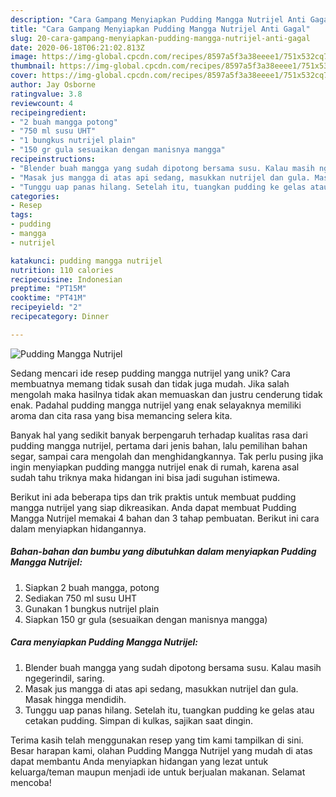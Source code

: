 ```yaml
---
description: "Cara Gampang Menyiapkan Pudding Mangga Nutrijel Anti Gagal"
title: "Cara Gampang Menyiapkan Pudding Mangga Nutrijel Anti Gagal"
slug: 20-cara-gampang-menyiapkan-pudding-mangga-nutrijel-anti-gagal
date: 2020-06-18T06:21:02.813Z
image: https://img-global.cpcdn.com/recipes/8597a5f3a38eeee1/751x532cq70/pudding-mangga-nutrijel-foto-resep-utama.jpg
thumbnail: https://img-global.cpcdn.com/recipes/8597a5f3a38eeee1/751x532cq70/pudding-mangga-nutrijel-foto-resep-utama.jpg
cover: https://img-global.cpcdn.com/recipes/8597a5f3a38eeee1/751x532cq70/pudding-mangga-nutrijel-foto-resep-utama.jpg
author: Jay Osborne
ratingvalue: 3.8
reviewcount: 4
recipeingredient:
- "2 buah mangga potong"
- "750 ml susu UHT"
- "1 bungkus nutrijel plain"
- "150 gr gula sesuaikan dengan manisnya mangga"
recipeinstructions:
- "Blender buah mangga yang sudah dipotong bersama susu. Kalau masih ngegerindil, saring."
- "Masak jus mangga di atas api sedang, masukkan nutrijel dan gula. Masak hingga mendidih."
- "Tunggu uap panas hilang. Setelah itu, tuangkan pudding ke gelas atau cetakan pudding. Simpan di kulkas, sajikan saat dingin."
categories:
- Resep
tags:
- pudding
- mangga
- nutrijel

katakunci: pudding mangga nutrijel 
nutrition: 110 calories
recipecuisine: Indonesian
preptime: "PT15M"
cooktime: "PT41M"
recipeyield: "2"
recipecategory: Dinner

---
```



![Pudding Mangga Nutrijel](https://img-global.cpcdn.com/recipes/8597a5f3a38eeee1/751x532cq70/pudding-mangga-nutrijel-foto-resep-utama.jpg)

Sedang mencari ide resep pudding mangga nutrijel yang unik? Cara membuatnya memang tidak susah dan tidak juga mudah. Jika salah mengolah maka hasilnya tidak akan memuaskan dan justru cenderung tidak enak. Padahal pudding mangga nutrijel yang enak selayaknya memiliki aroma dan cita rasa yang bisa memancing selera kita.

Banyak hal yang sedikit banyak berpengaruh terhadap kualitas rasa dari pudding mangga nutrijel, pertama dari jenis bahan, lalu pemilihan bahan segar, sampai cara mengolah dan menghidangkannya. Tak perlu pusing jika ingin menyiapkan pudding mangga nutrijel enak di rumah, karena asal sudah tahu triknya maka hidangan ini bisa jadi suguhan istimewa.




Berikut ini ada beberapa tips dan trik praktis untuk membuat pudding mangga nutrijel yang siap dikreasikan. Anda dapat membuat Pudding Mangga Nutrijel memakai 4 bahan dan 3 tahap pembuatan. Berikut ini cara dalam menyiapkan hidangannya.

<!--inarticleads1-->

##### Bahan-bahan dan bumbu yang dibutuhkan dalam menyiapkan Pudding Mangga Nutrijel:

1. Siapkan 2 buah mangga, potong
1. Sediakan 750 ml susu UHT
1. Gunakan 1 bungkus nutrijel plain
1. Siapkan 150 gr gula (sesuaikan dengan manisnya mangga)




<!--inarticleads2-->

##### Cara menyiapkan Pudding Mangga Nutrijel:

1. Blender buah mangga yang sudah dipotong bersama susu. Kalau masih ngegerindil, saring.
1. Masak jus mangga di atas api sedang, masukkan nutrijel dan gula. Masak hingga mendidih.
1. Tunggu uap panas hilang. Setelah itu, tuangkan pudding ke gelas atau cetakan pudding. Simpan di kulkas, sajikan saat dingin.




Terima kasih telah menggunakan resep yang tim kami tampilkan di sini. Besar harapan kami, olahan Pudding Mangga Nutrijel yang mudah di atas dapat membantu Anda menyiapkan hidangan yang lezat untuk keluarga/teman maupun menjadi ide untuk berjualan makanan. Selamat mencoba!
